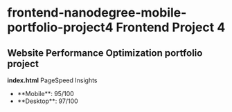 **frontend-nanodegree-mobile-portfolio-project4**
**Frontend Project 4**
=======
## Website Performance Optimization portfolio project

**index.html** PageSpeed Insights
<ul>
	<li>**Mobile**: 95/100</li>
	<li>**Desktop**: 97/100</li>
</ul>

